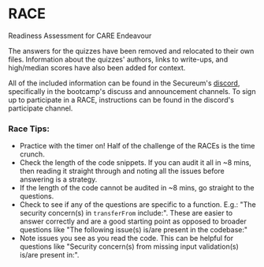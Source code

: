 # RACE
Readiness Assessment for CARE Endeavour


The answers for the quizzes have been removed and relocated to their own files. Information about the quizzes' authors, links to write-ups, and high/median scores have also been added for context.

All of the included information can be found in the Secureum's [discord](https://t.co/m9fMLfXhEU), specifically in the bootcamp's discuss and announcement channels. To sign up to participate in a RACE, instructions can be found in the discord's participate channel. 


### Race Tips:
- Practice with the timer on! Half of the challenge of the RACEs is the time crunch.
- Check the length of the code snippets. If you can audit it all in ~8 mins, then reading it straight through and noting all the issues before answering is a strategy.
- If the length of the code cannot be audited in ~8 mins, go straight to the questions.
- Check to see if any of the questions are specific to a function. E.g.: "The security concern(s) in `transferFrom` include:". These are easier to answer correctly and are a good starting point as opposed to broader questions like "The following issue(s) is/are present in the codebase:"
- Note issues you see as you read the code. This can be helpful for questions like "Security concern(s) from missing input validation(s) is/are present in:". 


